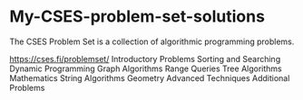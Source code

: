 # My-CSES-problem-set-solutions
The CSES Problem Set is a collection of algorithmic programming problems.

https://cses.fi/problemset/
Introductory Problems
Sorting and Searching
Dynamic Programming
Graph Algorithms
Range Queries
Tree Algorithms
Mathematics
String Algorithms
Geometry
Advanced Techniques
Additional Problems
